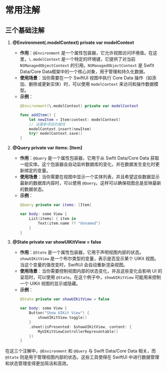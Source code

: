 # 常用注解

## 三个基础注解
1. **@Environment(\.modelContext) private var modelContext**

   - **作用**：`@Environment` 是一个属性包装器，它允许视图访问环境值。在这里，`\.modelContext` 是一个特定的环境键，它提供了对当前 `NSManagedObjectContext` 的引用。`NSManagedObjectContext` 是 Swfit Data/Core Data框架中的一个核心对象，用于管理和持久化数据。
   - **使用场景**：当你需要在一个 SwiftUI 视图中执行 Core Data 操作（如添加、删除或更新实体）时，可以使用 `modelContext` 来访问和操作数据模型。
   - **示例**：
     ```swift
     @Environment(\.modelContext) private var modelContext

     func addItem() {
         let newItem = Item(context: modelContext)
         // 设置新项目的属性
         modelContext.insert(newItem)
         try? modelContext.save()
     }
     ```

2. **@Query private var items: [Item]**

   - **作用**：`@Query` 是一个属性包装器，它用于从 Swfit Data/Core Data 获取一组实体。这个包装器会自动监听数据库的变化，并在数据发生变化时更新绑定的变量。
   - **使用场景**：当你需要在视图中显示一个实体列表，并且希望这些数据显示最新的数据库内容时，可以使用 `@Query`。这样可以确保视图总是反映最新的数据状态。
   - **示例**：
     ```swift
     @Query private var items: [Item]

     var body: some View {
         List(items) { item in
             Text(item.name ?? "Unnamed")
         }
     }
     ```

3. **@State private var showUIKitView = false**

   - **作用**：`@State` 是一个属性包装器，它用于声明视图内部的状态。`showUIKitView` 是一个布尔类型的变量，表示是否显示某个 UIKit 视图。当这个变量的值改变时，SwiftUI 会自动重新渲染视图。
   - **使用场景**：当你需要控制视图内部的状态变化，并且这些变化会影响 UI 的呈现时，可以使用 `@State`。在这个例子中，`showUIKitView` 可能用来控制一个 UIKit 视图的显示或隐藏。
   - **示例**：
     ```swift
     @State private var showUIKitView = false

     var body: some View {
         Button("Show UIKit View") {
             showUIKitView.toggle()
         }
         .sheet(isPresented: $showUIKitView, content: {
             MyUIKitViewControllerRepresentable()
         })
     }
     ```

在这三个注解中，`@Environment` 和 `@Query` 与 Swift Data/Core Data 相关，而 `@State` 则是用于管理视图内部的状态。这些工具使得在 SwiftUI 中进行数据管理和状态管理变得更加简洁和高效。